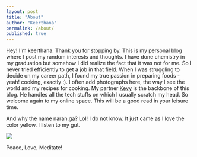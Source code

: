 ```yaml
---
layout: post
title: "About"
author: "Keerthana"
permalink: /about/
published: true
---
```


Hey! I'm keerthana. Thank you for stopping by. This is my personal blog where I post my random interests and thoughts. I have done chemistry in my graduation but somehow I did realize the fact that it was not for me. So I never tried efficiently to get a job in that field. When I was struggling to decide on my career path, I found my true passion in preparing foods - yeah! cooking, exactly :). I often add photographs here, the way I see the world and my recipes for cooking. My partner [Kevy](https://gnulinuxmate.com) is the backbone of this blog. He handles all the tech stuffs on which I usually scratch my head. So welcome again to my online space. This will be a good read in your leisure time.

And why the name naran.ga?
Lol! I do not know. It just came as I love the color yellow. I listen to my gut.

<kbd> <img src="https://github.com/kevy-vinu/naran.ga/blob/8619d781168b33fc3a21e9a1ffe4f48d3d36a329/assets/me.jpeg"/> </kbd>

Peace, Love, Meditate!
